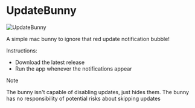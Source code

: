 # UpdateBunny
![UpdateBunny](https://github.com/user-attachments/assets/3f3681ef-4224-4095-ae00-9b4b043d1140)

A simple mac bunny to ignore that red update notification bubble! 

Instructions:
* Download the latest release
* Run the app whenever the notifications appear

> [!NOTE]
> The bunny isn't capable of disabling updates, just hides them.
> The bunny has no responsibility of potential risks about skipping updates
